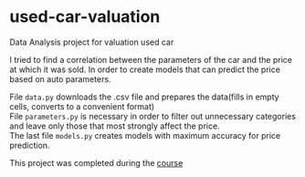 # used-car-valuation
Data Analysis project for valuation used car

I tried to find a correlation between the parameters of the car and the price at which it was sold.
In order to create models that can predict the price based on auto parameters.

File `data.py` downloads the .csv file and prepares the data(fills in empty cells, converts to a convenient format)  
File `parameters.py` is necessary in order to filter out unnecessary categories and leave only those that most strongly affect the price.  
The last file `models.py` creates models with maximum accuracy for price prediction.

This project was completed during the [course](https://cognitiveclass.ai/courses/data-analysis-python)
